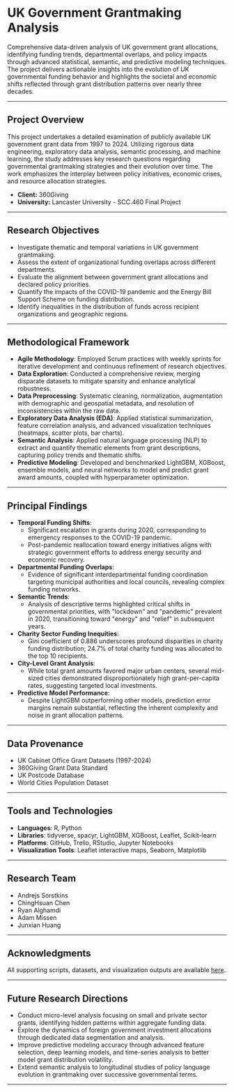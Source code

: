 # UK Government Grantmaking Analysis

Comprehensive data-driven analysis of UK government grant allocations, identifying funding trends, departmental overlaps, and policy impacts through advanced statistical, semantic, and predictive modeling techniques. The project delivers actionable insights into the evolution of UK governmental funding behavior and highlights the societal and economic shifts reflected through grant distribution patterns over nearly three decades.

---

## Project Overview

This project undertakes a detailed examination of publicly available UK government grant data from 1997 to 2024. Utilizing rigorous data engineering, exploratory data analysis, semantic processing, and machine learning, the study addresses key research questions regarding governmental grantmaking strategies and their evolution over time. The work emphasizes the interplay between policy initiatives, economic crises, and resource allocation strategies.

- **Client:** 360Giving
- **University:** Lancaster University - SCC.460 Final Project

---

## Research Objectives

- Investigate thematic and temporal variations in UK government grantmaking.
- Assess the extent of organizational funding overlaps across different departments.
- Evaluate the alignment between government grant allocations and declared policy priorities.
- Quantify the impacts of the COVID-19 pandemic and the Energy Bill Support Scheme on funding distribution.
- Identify inequalities in the distribution of funds across recipient organizations and geographic regions.

---

## Methodological Framework

- **Agile Methodology**: Employed Scrum practices with weekly sprints for iterative development and continuous refinement of research objectives.
- **Data Exploration**: Conducted a comprehensive review, merging disparate datasets to mitigate sparsity and enhance analytical robustness.
- **Data Preprocessing**: Systematic cleaning, normalization, augmentation with demographic and geospatial metadata, and resolution of inconsistencies within the raw data.
- **Exploratory Data Analysis (EDA)**: Applied statistical summarization, feature correlation analysis, and advanced visualization techniques (heatmaps, scatter plots, bar charts).
- **Semantic Analysis**: Applied natural language processing (NLP) to extract and quantify thematic elements from grant descriptions, capturing policy trends and thematic shifts.
- **Predictive Modeling**: Developed and benchmarked LightGBM, XGBoost, ensemble models, and neural networks to model and predict grant award amounts, coupled with hyperparameter optimization.

---

## Principal Findings

- **Temporal Funding Shifts**:
  - Significant escalation in grants during 2020, corresponding to emergency responses to the COVID-19 pandemic.
  - Post-pandemic reallocation toward energy initiatives aligns with strategic government efforts to address energy security and economic recovery.
- **Departmental Funding Overlaps**:
  - Evidence of significant interdepartmental funding coordination targeting municipal authorities and local councils, revealing complex funding networks.
- **Semantic Trends**:
  - Analysis of descriptive terms highlighted critical shifts in governmental priorities, with "lockdown" and "pandemic" prevalent in 2020, transitioning toward "energy" and "relief" in subsequent years.
- **Charity Sector Funding Inequities**:
  - Gini coefficient of 0.886 underscores profound disparities in charity funding distribution; 24.7% of total charity funding was allocated to the top 10 recipients.
- **City-Level Grant Analysis**:
  - While total grant amounts favored major urban centers, several mid-sized cities demonstrated disproportionately high grant-per-capita rates, suggesting targeted local investments.
- **Predictive Model Performance**:
  - Despite LightGBM outperforming other models, prediction error margins remain substantial, reflecting the inherent complexity and noise in grant allocation patterns.

---

## Data Provenance

- UK Cabinet Office Grant Datasets (1997-2024)
- 360Giving Grant Data Standard
- UK Postcode Database
- World Cities Population Dataset

---

## Tools and Technologies

- **Languages**: R, Python
- **Libraries**: tidyverse, spacyr, LightGBM, XGBoost, Leaflet, Scikit-learn
- **Platforms**: GitHub, Trello, RStudio, Jupyter Notebooks
- **Visualization Tools**: Leaflet interactive maps, Seaborn, Matplotlib

---

## Research Team

- Andrejs Sorstkins
- ChingHsuan Chen
- Ryan Alghamdi
- Adam Missen
- Junxian Huang

---

## Acknowledgments

All supporting scripts, datasets, and visualization outputs are available [here](https://github.com/AndreyShor/Grant-Project).

---

## Future Research Directions

- Conduct micro-level analysis focusing on small and private sector grants, identifying hidden patterns within aggregate funding data.
- Explore the dynamics of foreign government investment allocations through dedicated data segmentation and analysis.
- Improve predictive modeling accuracy through advanced feature selection, deep learning models, and time-series analysis to better model grant distribution volatility.
- Extend semantic analysis to longitudinal studies of policy language evolution in grantmaking over successive governmental terms.

---
